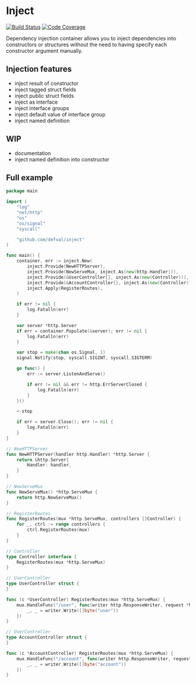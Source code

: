 # Inject
[![Build Status](https://img.shields.io/travis/defval/inject.svg?style=for-the-badge&logo=travis)](https://travis-ci.org/defval/inject)
[![Code Coverage](https://img.shields.io/codecov/c/github/defval/inject.svg?style=for-the-badge&logo=codecov)](https://codecov.io/gh/defval/inject)

Dependency injection container allows you to inject dependencies into constructors or
structures without the need to having specify each constructor argument manually.

## Injection features

- inject result of constructor
- inject tagged struct fields
- inject public struct fields
- inject as interface
- inject interface groups
- inject default value of interface group
- inject named definition

## WIP

- documentation
- inject named definition into constructor

## Full example

```go
package main

import (
	"log"
	"net/http"
	"os"
	"os/signal"
	"syscall"

	"github.com/defval/inject"
)

func main() {
	container, err := inject.New(
		inject.Provide(NewHTTPServer),
		inject.Provide(NewServeMux, inject.As(new(http.Handler))),
		inject.Provide(&UserController{}, inject.As(new(Controller))),
		inject.Provide(&AccountController{}, inject.As(new(Controller))),
		inject.Apply(RegisterRoutes),
	)

	if err != nil {
		log.Fatalln(err)
	}

	var server *http.Server
	if err = container.Populate(&server); err != nil {
		log.Fatalln(err)
	}

	var stop = make(chan os.Signal, 1)
	signal.Notify(stop, syscall.SIGINT, syscall.SIGTERM)

	go func() {
		err := server.ListenAndServe()

		if err != nil && err != http.ErrServerClosed {
			log.Fatalln(err)
		}
	}()

	<-stop

	if err = server.Close(); err != nil {
		log.Fatalln(err)
	}
}

// NewHTTPServer
func NewHTTPServer(handler http.Handler) *http.Server {
	return &http.Server{
		Handler: handler,
	}
}

// NewServeMux
func NewServeMux() *http.ServeMux {
	return http.NewServeMux()
}

// RegisterRoutes
func RegisterRoutes(mux *http.ServeMux, controllers []Controller) {
	for _, ctrl := range controllers {
		ctrl.RegisterRoutes(mux)
	}
}

// Controller
type Controller interface {
	RegisterRoutes(mux *http.ServeMux)
}

// UserController
type UserController struct {
}

func (c *UserController) RegisterRoutes(mux *http.ServeMux) {
	mux.HandleFunc("/user", func(writer http.ResponseWriter, request *http.Request) {
		_, _ = writer.Write([]byte("user"))
	})
}

// UserController
type AccountController struct {
}

func (c *AccountController) RegisterRoutes(mux *http.ServeMux) {
	mux.HandleFunc("/account", func(writer http.ResponseWriter, request *http.Request) {
		_, _ = writer.Write([]byte("account"))
	})
}


```